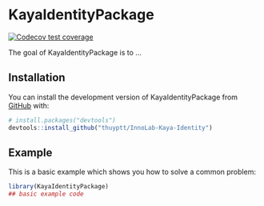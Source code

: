 
# KayaIdentityPackage

<!-- badges: start -->
[![Codecov test coverage](https://codecov.io/gh/thuyptt/InnoLab-Kaya-Identity/branch/main/graph/badge.svg)](https://app.codecov.io/gh/thuyptt/InnoLab-Kaya-Identity?branch=main)
<!-- badges: end -->

The goal of KayaIdentityPackage is to ...

## Installation

You can install the development version of KayaIdentityPackage from [GitHub](https://github.com/) with:

``` r
# install.packages("devtools")
devtools::install_github("thuyptt/InnoLab-Kaya-Identity")
```

## Example

This is a basic example which shows you how to solve a common problem:

``` r
library(KayaIdentityPackage)
## basic example code
```

